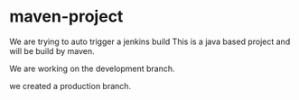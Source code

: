 # maven-project
We are trying to auto trigger a jenkins build
This is a java based project and will be build by maven.

We are working on the development branch.

we created a production branch.
